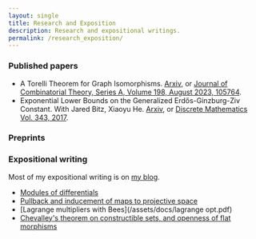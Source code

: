 ```yaml
---
layout: single
title: Research and Exposition
description: Research and expositional writings.
permalink: /research_exposition/
---
```


### Published papers

- A Torelli Theorem for Graph Isomorphisms. [Arxiv](https://arxiv.org/abs/2112.07009), or [Journal of Combinatorial Theory, Series A, Volume 198, August 2023, 105764](https://www.sciencedirect.com/science/article/abs/pii/S0097316523000328).
- Exponential Lower Bounds on the Generalized Erdős-Ginzburg-Ziv Constant. With Jared Bitz, Xiaoyu He. [Arxiv](https://arxiv.org/abs/1712.00861), or [Discrete Mathematics Vol. 343, 2017](https://www.sciencedirect.com/science/article/abs/pii/S0012365X20302697).

### Preprints

### Expositional writing

Most of my expositional writing is on [my blog](https://sheafifiedsarah.wordpress.com/).

- [Modules of differentials](/assets/docs/Module_of_Differentials_Notes.pdf)
- [Pullback and inducement of maps to projective space](/assets/docs/Maps_to_Projective_Space.pdf)
- [Lagrange multipliers with Bees](/assets/docs/lagrange opt.pdf)
- [Chevalley's theorem on constructible sets, and openness of flat morphisms](/assets/docs/Chevalley_s_Theorem.pdf)